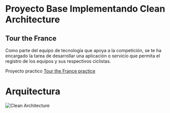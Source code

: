 # Proyecto Base Implementando Clean Architecture

## Tour the France

Como parte del equipo de tecnología que apoya a la competición, se te ha encargado la tarea de desarrollar una aplicación o servicio que permita el registro de los equipos y sus respectivos ciclistas.

Proyecto practico [Tour the France practice](https://docs.google.com/document/d/1ylkQd9IBKw2awiCoALUyHLsAyDxWD3zSBPzd8AKiGtk/edit)

# Arquitectura

![Clean Architecture](https://miro.medium.com/max/1400/1*ZdlHz8B0-qu9Y-QO3AXR_w.png)